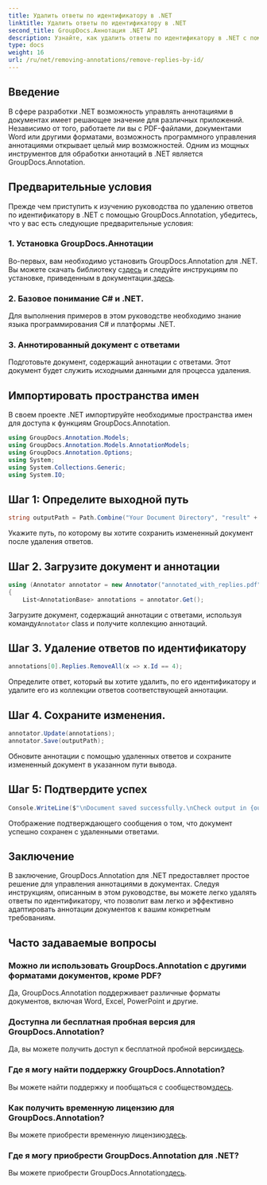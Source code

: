 ```yaml
---
title: Удалить ответы по идентификатору в .NET
linktitle: Удалить ответы по идентификатору в .NET
second_title: GroupDocs.Аннотация .NET API
description: Узнайте, как удалить ответы по идентификатору в .NET с помощью GroupDocs.Annotation. Следуйте нашему пошаговому руководству для эффективного управления аннотациями документов.
type: docs
weight: 16
url: /ru/net/removing-annotations/remove-replies-by-id/
---
```

## Введение
В сфере разработки .NET возможность управлять аннотациями в документах имеет решающее значение для различных приложений. Независимо от того, работаете ли вы с PDF-файлами, документами Word или другими форматами, возможность программного управления аннотациями открывает целый мир возможностей. Одним из мощных инструментов для обработки аннотаций в .NET является GroupDocs.Annotation.
## Предварительные условия
Прежде чем приступить к изучению руководства по удалению ответов по идентификатору в .NET с помощью GroupDocs.Annotation, убедитесь, что у вас есть следующие предварительные условия:
### 1. Установка GroupDocs.Аннотации
 Во-первых, вам необходимо установить GroupDocs.Annotation для .NET. Вы можете скачать библиотеку с[здесь](https://releases.groupdocs.com/annotation/net/) и следуйте инструкциям по установке, приведенным в документации.[здесь](https://reference.groupdocs.com/annotation/net/).
### 2. Базовое понимание C# и .NET.
Для выполнения примеров в этом руководстве необходимо знание языка программирования C# и платформы .NET.
### 3. Аннотированный документ с ответами
Подготовьте документ, содержащий аннотации с ответами. Этот документ будет служить исходными данными для процесса удаления.

## Импортировать пространства имен
В своем проекте .NET импортируйте необходимые пространства имен для доступа к функциям GroupDocs.Annotation.
```csharp
using GroupDocs.Annotation.Models;
using GroupDocs.Annotation.Models.AnnotationModels;
using GroupDocs.Annotation.Options;
using System;
using System.Collections.Generic;
using System.IO;
```
## Шаг 1: Определите выходной путь
```csharp
string outputPath = Path.Combine("Your Document Directory", "result" + Path.GetExtension("input.pdf"));
```
Укажите путь, по которому вы хотите сохранить измененный документ после удаления ответов.
## Шаг 2. Загрузите документ и аннотации
```csharp
using (Annotator annotator = new Annotator("annotated_with_replies.pdf"))
{
    List<AnnotationBase> annotations = annotator.Get();
```
 Загрузите документ, содержащий аннотации с ответами, используя команду`Annotator` class и получите коллекцию аннотаций.
## Шаг 3. Удаление ответов по идентификатору
```csharp
annotations[0].Replies.RemoveAll(x => x.Id == 4);
```
Определите ответ, который вы хотите удалить, по его идентификатору и удалите его из коллекции ответов соответствующей аннотации.
## Шаг 4. Сохраните изменения.
```csharp
annotator.Update(annotations);
annotator.Save(outputPath);
```
Обновите аннотации с помощью удаленных ответов и сохраните измененный документ в указанном пути вывода.
## Шаг 5: Подтвердите успех
```csharp
Console.WriteLine($"\nDocument saved successfully.\nCheck output in {outputPath}.");
```
Отображение подтверждающего сообщения о том, что документ успешно сохранен с удаленными ответами.

## Заключение
В заключение, GroupDocs.Annotation для .NET предоставляет простое решение для управления аннотациями в документах. Следуя инструкциям, описанным в этом руководстве, вы можете легко удалять ответы по идентификатору, что позволит вам легко и эффективно адаптировать аннотации документов к вашим конкретным требованиям.
## Часто задаваемые вопросы
### Можно ли использовать GroupDocs.Annotation с другими форматами документов, кроме PDF?
Да, GroupDocs.Annotation поддерживает различные форматы документов, включая Word, Excel, PowerPoint и другие.
### Доступна ли бесплатная пробная версия для GroupDocs.Annotation?
 Да, вы можете получить доступ к бесплатной пробной версии[здесь](https://releases.groupdocs.com/).
### Где я могу найти поддержку GroupDocs.Annotation?
 Вы можете найти поддержку и пообщаться с сообществом[здесь](https://forum.groupdocs.com/c/annotation/10).
### Как получить временную лицензию для GroupDocs.Annotation?
 Вы можете приобрести временную лицензию[здесь](https://purchase.groupdocs.com/temporary-license/).
### Где я могу приобрести GroupDocs.Annotation для .NET?
 Вы можете приобрести GroupDocs.Annotation[здесь](https://purchase.groupdocs.com/buy).
